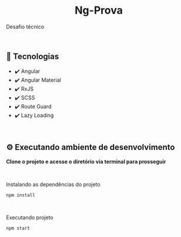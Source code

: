 <h1 align="center">
<br />
Ng-Prova
</h1>

Desafio técnico
 

<br />

## 🚀 Tecnologias


- ✔️ Angular
- ✔️ Angular Material
- ✔️ RxJS
- ✔️ SCSS
- ✔️ Route Guard
- ✔️ Lazy Loading

<br />


## ⚙️ Executando ambiente de desenvolvimento

<strong>Clone o projeto e acesse o diretório via terminal para prosseguir</strong>

<br/>

<span>Instalando as dependências do projeto</span>

```
npm install
```

<br/>

<span>Executando projeto</span>

```
npm start
```

<br />
